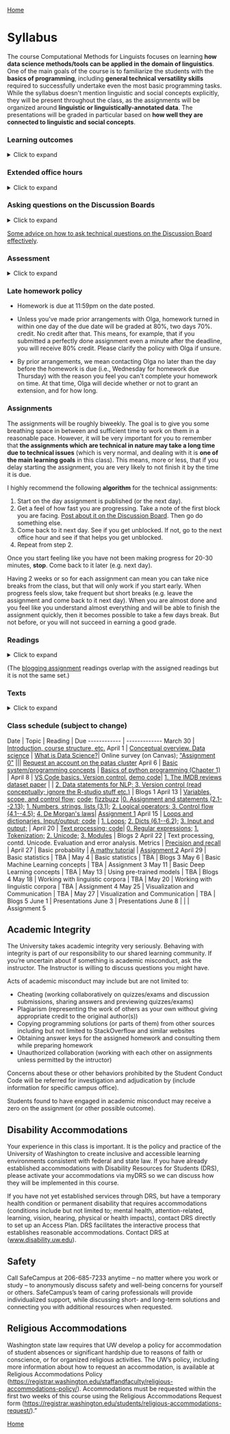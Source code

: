 [Home](index.md)

# Syllabus

The course Computational Methods for Linguists focuses on learning **how data science methods/tools can be applied in the domain of linguistics**. One of the main goals of the course is to familiarize the students with the **basics of programming**, including **general technical versatility skills** required to successfully undertake even the most basic programming tasks. While the syllabus doesn't mention linguistic and social concepts explicitly, they will be present throughout the class, as the assignments will be organized around **linguistic or linguistically-annotated data**. The presentations will be graded in particular based on **how well they are connected to linguistic and social concepts**.

### Learning outcomes 
<details>
  <summary>Click to expand</summary>
  
Students will learn about what counts as data in computational linguistics, as well as how linguistic theory and questions dictate which computational methods are employed. Similarly, students will learn about ethical and social implications of data uses in linguistics. Students will learn basic programming concepts and how to write a range of programs (using python programming language). They will also learn how to use command-line interface and version control. They will learn a range of techniques for data cleaning, representing data as vectors, thoughtfully choosing a model, loading the data into the model, running the model, and interpreting and visualizing results.
</details>

### Extended office hours ###
<details>
  <summary>Click to expand</summary>

In this class, we offer you <b>extended office hours</b>, because you will face technical issues with which every person needs help, when they come across them the first few times.
While the usual expectation applies, that you come to the office hours with a <b>specific issue</b> and show your work (demonstrate that you have made some effort already), remember that there is <b>no expectation</b> that your issue needs to be particularly complex or advanced. Many technical issues are simple but can take hours to figure out if you see them for the first time. <b>Use the extended office hours.</b>
</details>

### Asking questions on the Discussion Boards ###
<details>
  <summary>Click to expand</summary>

There will be a dedicated Discussion Board on Canvas for each assignment, as well as an area for general and other questions. It is important that you ask a lot of questions on the Discussion Boards, and we do mean it. Posting a question on the Discussion Board will allow others to benefit from your question and our answer! Use email for confidential questions such as regarding your grades and personal circumstances, but not for any questions related to assignments or class logistics! Use the Discussion Boards for that!

</details>

[Some advice on how to ask technical questions on the Discussion Board effectively](questions.md).

### Assessment
<details>
  <summary>Click to expand</summary>

The class is organized around a series of assignments targeting different concepts and skills but all connected to linguistic data/corpora (TBA). There are no exams. The assignments, on which the students will work individually, put toghether account for 80% of the grade. Additionally, there is a presentation related to the assignments which is worth another 15% (the presentation may be pre-recorded). Additionally, students will write a blog post reflecting on a reading of their choice and will also post comments to their classmate's posts; this is worth another 5%. Up to 2% (positive) adjustment for participation (such as asking questions during class or on the discussion board, attending office hours etc.). <br><br>

Grading scale: <br><br>

95% = 4.0, 94% = 3.9, 93% = 3.8 & so on.

</details>


### Late homework policy

* Homework is due at 11:59pm on the date posted.

* Unless you've made prior arrangements with Olga, homework turned in within one day of the due date will be graded at 80%, two days 70%. credit. No credit after that. This means, for example, that if you submitted a perfectly done assignment even a minute after the deadline, you will receive 80% credit. Please clarify the policy with Olga if unsure.

* By prior arrangements, we mean contacting Olga no later than the day before the homework is due (i.e., Wednesday for homework due Thursday) with the reason you feel you can't complete your homework on time. At that time, Olga will decide whether or not to grant an extension, and for how long.


### Assignments

The assignments will be roughly biweekly. The goal is to give you some breathing space in between and sufficient time to work on them in a reasonable pace. However, it will be very important for you to remember that **the assignments which are technical in nature may take a long time due to technical issues** (which is very normal, and dealing with it is **one of the main learning goals** in this class). This means, more or less, that if you delay starting the assignment, you are very likely to not finish it by the time it is due. 

I highly recommend the following <b>algorithm</b> for the technical assignments:

1. Start on the day assignment is published (or the next day).
1. Get a feel of how fast you are progressing. Take a note of the first block you are facing. [Post about it on the Discussion Board](questions.md). Then go do something else.
1. Come back to it next day. See if you get unblocked. If not, go to the next office hour and see if that helps you get unblocked.
1. Repeat from step 2.

Once you start feeling like you have not been making progress for 20-30 minutes, <b>stop</b>. Come back to it later (e.g. next day).

Having 2 weeks or so for each assignment can mean you can take nice breaks from the class, but that will only work if you start early. When progress feels slow, take frequent but short breaks (e.g. leave the assignment and come back to it next day). When you are almost done and you feel like you understand almost everything and will be able to finish the assignment quickly, then it becomes possible to take a few days break. But not before, or you will not succeed in earning a good grade. 

### Readings
<details>
    <summary>Click to expand</summary>  
There will be some assigned readings for most lectures. Some of them will just be blog posts and websites for beginner programmers etc. They are just as good for learning about these things as books ;) Maybe even better. Other readings will include scholarly papers; reading those is more difficult, so, try to identify some specific goals as you read. E.g. "I am reading this to understand what "Data Statements" are and I want to form an opinion about whether they are useful in some particular context." 
  
</details>  
  
(The [blogging assignment](blog.md) readings overlap with the assigned readings but it is not the same set.)


### Texts
<details>
  <summary>Click to expand</summary>
  
There are no required textbooks, though there will be some reading, all available online.<br><br>

Recommended text (for those who have not taken LING200): <i>Language Files 12</i>. <br><br>

You may find a book on python programming for beginners helpful, but in general we will rely on online resources.
</details>

### Class schedule (subject to change)

Date | Topic | Reading | Due
------------ | -------------
March 30 | [Introduction, course structure, etc.](slides/Ling471-0330.pdf)
April 1 | [Conceptual overview. Data science](slides/0401.pdf) | [What is Data Science?](https://hdsr.mitpress.mit.edu/pub/jhy4g6eg/release/7?readingCollection=72befc2a)| Online survey (on Canvas); ["Assignment 0"](assign0.md)
||| [Request an account on the patas cluster](https://cldb.ling.washington.edu/live/accountrequest-form.php)
April 6 | [Basic system/programming concepts](slides/0406.pdf) | [Basics of python programming (Chapter 1)](https://www.openbookproject.net/books/bpp4awd/ch01.html) |
April 8 | [VS Code basics. Version control.](slides/0408.pdf) [demo code](demos/April8_demo.py)| [1. The IMDB reviews dataset paper](https://ai.stanford.edu/~amaas/papers/wvSent_acl2011.pdf)
|  | [2. Data statements for NLP; ](DataStatementsForNLP.pdf) [3. Version control (read conceptually; ignore the R-studio stuff etc.)](https://ourcodingclub.github.io/tutorials/git/) | Blogs 1
April 13 | [Variables, scope, and control flow;](slides/0413.pdf) [code;](demos/April13.py) [fizzbuzz](demos/fizzbuzz.py) |[0. Assignment and statements (2.1--2.13);](https://www.openbookproject.net/books/bpp4awd/ch02.html) [1. Numbers, strings, lists (3.1);](https://docs.python.org/3/tutorial/introduction.html#using-python-as-a-calculator) [2. Logical operators; ](https://www.tutorialspoint.com/discrete_mathematics/discrete_mathematics_propositional_logic.htm) [3. Control flow (4.1--4.5);](https://docs.python.org/3/tutorial/controlflow.html) [4. De Morgan's laws](https://blog.penjee.com/what-is-demorgans-law-in-programming-answered-with-pics/)| [Assignment 1](assignments/Assignment-1.md) 
April 15 | [Loops and dictionaries. Input/output; ](slides/0415.pdf) [code](demos/April15.py) | [1. Loops;](https://www.dataquest.io/blog/python-for-loop-tutorial/) [2. Dicts (6.1--6.2);](https://www.openbookproject.net/books/bpp4awd/ch06.html) [3. Input and output;](https://docs.python.org/3/tutorial/inputoutput.html) | 
April 20 | [Text processing; ](slides/0420.pdf) [code](demos/April20.py)| [0. Regular expressions;](https://docs.python.org/3/howto/regex.html) [1. Tokenization;](https://www.analyticsvidhya.com/blog/2019/07/how-get-started-nlp-6-unique-ways-perform-tokenization/) [2. Unicode;](https://docs.python.org/3/howto/unicode.html) [3. Modules](https://docs.python.org/3/tutorial/modules.html) | Blogs 2
April 22 | Text processing, contd. Unicode. Evaluation and error analysis. Metrics  | [Precision and recall](https://medium.com/@shrutisaxena0617/precision-vs-recall-386cf9f89488)  | 
April 27 | Basic probability | [A mathy tutorial](https://tutors4you.com/probabilitytutorial.htm) | [Assignment 2](assignments/Assignment2.md) 
April 29 | Basic statistics | TBA |
May 4 | Basic statistics | TBA | Blogs 3
May 6 | Basic Machine Learning concepts | TBA | Assignment 3 
May 11 | Basic Deep Learning concepts | TBA |
May 13 | Using pre-trained models | TBA | Blogs 4
May 18 | Working with linguistic corpora | TBA | 
May 20 | Working with linguistic corpora | TBA | Assignment 4
May 25 | Visualization and Communication | TBA | 
May 27 | Visualization and Communication | TBA | Blogs 5
June 1 | Presentations 
June 3 | Presentations
June 8 | | | Assignment 5 


## Academic Integrity
The University takes academic integrity very seriously. Behaving with integrity is part of our responsibility to our shared learning community. If you’re uncertain about if something is academic misconduct, ask the instructor. The Instructor is willing to discuss questions you might have.

Acts of academic misconduct may include but are not limited to:

- Cheating (working collaboratively on quizzes/exams and discussion submissions, sharing answers and previewing quizzes/exams)
- Plagiarism (representing the work of others as your own without giving appropriate credit to the original author(s))
- Copying programming solutions (or parts of them) from other sources including but not limited to StackOverflow and similar websites
- Obtaining answer keys for the assigned homework and consulting them while preparing homework
- Unauthorized collaboration (working with each other on assignments unless permitted by the intructor)

Concerns about these or other behaviors prohibited by the Student Conduct Code will be referred for investigation and adjudication by (include information for specific campus office).

Students found to have engaged in academic misconduct may receive a zero on the assignment (or other possible outcome).

## Disability Accommodations 
Your experience in this class is important. It is the policy and practice of the University of Washington to create inclusive and accessible learning environments consistent with federal and state law. If you have already established accommodations with Disability Resources for Students (DRS), please activate your accommodations via myDRS so we can discuss how they will be implemented in this course.

If you have not yet established services through DRS, but have a temporary health condition or permanent disability that requires accommodations (conditions include but not limited to; mental health, attention-related, learning, vision, hearing, physical or health impacts), contact DRS directly to set up an Access Plan. DRS facilitates the interactive process that establishes reasonable accommodations. Contact DRS at (www.disability.uw.edu).

## Safety 
Call SafeCampus at 206-685-7233 anytime – no matter where you work or study – to anonymously discuss safety and well-being concerns for yourself or others. SafeCampus’s team of caring professionals will provide individualized support, while discussing short- and long-term solutions and connecting you with additional resources when requested.

## Religious Accommodations 

Washington state law requires that UW develop a policy for accommodation of student absences or significant hardship due to reasons of faith or conscience, or for organized religious activities. The UW’s policy, including more information about how to request an accommodation, is available at Religious Accommodations Policy (https://registrar.washington.edu/staffandfaculty/religious-accommodations-policy/). Accommodations must be requested within the first two weeks of this course using the Religious Accommodations Request form (https://registrar.washington.edu/students/religious-accommodations-request/).”

[Home](index.md)
